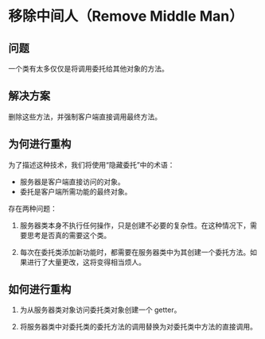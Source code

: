 # 移除中间人（Remove Middle Man）

## 问题
一个类有太多仅仅是将调用委托给其他对象的方法。

## 解决方案
删除这些方法，并强制客户端直接调用最终方法。

## 为何进行重构

为了描述这种技术，我们将使用“隐藏委托”中的术语：

- 服务器是客户端直接访问的对象。
- 委托是客户端所需功能的最终对象。

存在两种问题：

1. 服务器类本身不执行任何操作，只是创建不必要的复杂性。在这种情况下，需要思考是否真的需要这个类。

2. 每次在委托类添加新功能时，都需要在服务器类中为其创建一个委托方法。如果进行了大量更改，这将变得相当烦人。

## 如何进行重构

1. 为从服务器类对象访问委托类对象创建一个 getter。

2. 将服务器类中对委托类的委托方法的调用替换为对委托类中方法的直接调用。

